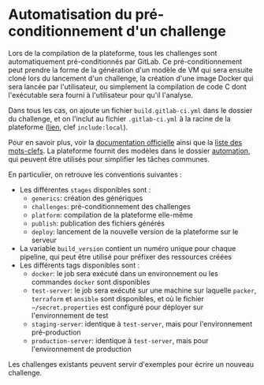 # Automatisation du pré-conditionnement d'un challenge

Lors de la compilation de la plateforme, tous les challenges sont automatiquement pré-conditionnés par GitLab.
Ce pré-conditionnement peut prendre la forme de la génération d'un modèle de VM qui sera ensuite cloné lors du lancement d'un challenge, la création d'une image Docker qui sera lancée par l'utilisateur, ou simplement la compilation de code C dont l'exécutable sera fourni à l'utilisateur pour qu'il l'analyse. 

Dans tous les cas, on ajoute un fichier `build.gitlab-ci.yml` dans le dossier du challenge, et on l'inclut au fichier `.gitlab-ci.yml` à la racine de la plateforme ([lien](../.gitlab-ci.yml), clef `include:local`).

Pour en savoir plus, voir la [documentation officielle](https://docs.gitlab.com/ee/ci/) ainsi que la [liste des mots-clefs](https://docs.gitlab.com/ee/ci/yaml/).
La plateforme fournit des modèles dans le dossier [automation](../automation), qui peuvent être utilisés pour simplifier les tâches communes.

En particulier, on retrouve les conventions suivantes :
- Les différentes `stages` disponibles sont :
  - `generics`: création des génériques
  - `challenges`: pré-conditionnement des challenges
  - `platform`: compilation de la plateforme elle-même
  - `publish`: publication des fichiers générés
  - `deploy`: lancement de la nouvelle version de la plateforme sur le serveur
- La variable `build_version` contient un numéro unique pour chaque pipeline, qui peut être utilisé pour préfixer des ressources créées
- Les différents tags disponibles sont :
  - `docker`: le job sera exécuté dans un environnement ou les commandes `docker` sont disponibles
  - `test-server`: le job sera exécuté sur une machine sur laquelle `packer`, `terraform` et `ansible` sont disponibles, et où le fichier `~/secret.properties` est configuré pour déployer sur l'environnement de test
  - `staging-server`: identique à `test-server`, mais pour l'environnement pré-production
  - `production-server`: identique à `test-server`, mais pour l'environnement de production

Les challenges existants peuvent servir d'exemples pour écrire un nouveau challenge.
